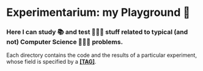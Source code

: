 # Experimentarium: my Playground 🐉
### Here I can study 📚 and test 👨🏻‍🔬 stuff related to typical (and not) Computer Science 👨🏻‍💻 problems.

Each directory contains the code and the results of a particular experiment, whose field is specified by a **<ins>[TAG]</ins>**.
